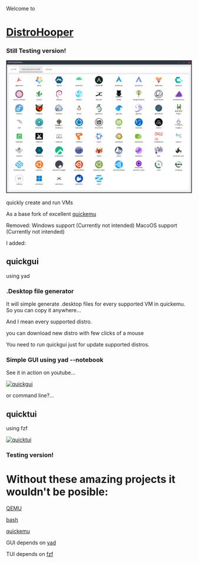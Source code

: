 Welcome to

# [DistroHooper](https://github.com/oSoWoSo/DistroHooper)
### Still Testing version!
![quickgui](quickgui.png)


quickly create and run VMs

 As a base fork of excellent [quickemu](https://github.com/quickemu-project/quickemu)

Removed:
  Windows support (Currently not intended)
  MacoOS support (Currently not intended)

I added:

## quickgui
  using yad

### .Desktop file generator
  It will simple generate .desktop files for every supported VM in quickemu.
  So you can copy it anywhere...
  
  And I mean every supported distro.
  
  you can download new distro with few clicks of a mouse
  
  You need to run quickgui just for update supported distros.

### Simple GUI using yad --notebook

See it in action on youtube...

[![quickgui](https://img.youtube.com/vi/JtjIseqZMkQ/0.jpg)](https://www.youtube.com/watch?v=JtjIseqZMkQ)

  or command line?...


## quicktui
  using fzf

[![quicktui](https://img.youtube.com/vi/gJ5hqYEskOw/0.jpg)](https://www.youtube.com/watch?v=gJ5hqYEskOw)

### Testing version!

# Without these amazing projects it wouldn't be posible:

[QEMU](https://www.qemu.org/)

[bash](https://www.gnu.org/software/bash/)

[quickemu](https://github.com/quickemu-project/quickemu)

GUI depends on
[yad](https://github.com/v1cont/yad)

TUI depends on
[fzf](https://github.com/junegunn/fzf)
